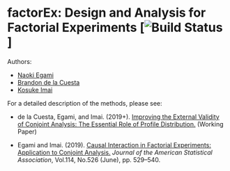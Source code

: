factorEx: Design and Analysis for Factorial Experiments \[![Build Status](https://travis-ci.com/naoki-egami/factorEx.svg?token=HG8MgPC3Smp4ekySy22s&branch=master)\]
====================================================================================================================================================================

Authors:

-   [Naoki Egami](https://scholar.princeton.edu/negami/)
-   [Brandon de la Cuesta](https://www.brandondelacuesta.com//)
-   [Kosuke Imai](https://imai.fas.harvard.edu/)

For a detailed description of the methods, please see:

-   de la Cuesta, Egami, and Imai. (2019+). [Improving the External Validity of Conjoint Analysis: The Essential Role of Profile Distribution.](https://scholar.princeton.edu/sites/default/files/negami/files/conjoint_profile.pdf) (Working Paper)

-   Egami and Imai. (2019). [Causal Interaction in Factorial Experiments: Application to Conjoint Analysis.](https://scholar.princeton.edu/sites/default/files/negami/files/causalint.pdf) *Journal of the American Statistical Association*, Vol.114, No.526 (June), pp. 529–540.
